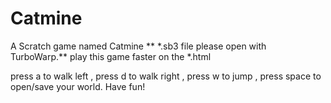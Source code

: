 # Catmine
A Scratch game named Catmine
** \*.sb3 file please open with TurboWarp.**
 play this game faster on the \*.html

press a to walk left , press d to walk right , press w to jump , press space to open/save your world. Have fun!

